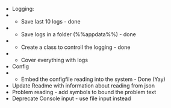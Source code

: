- Logging:
- - Save last 10 logs - done
- - Save logs in a folder (%%appdata%%) - done
- - Create a class to controll the logging - done
- - Cover everything with logs
- Config
- - Embed the configfile reading into the system - Done (Yay)
- Update Readme with information about reading from json
- Problem reading - add symbols to bound the problem text
- Deprecate Console input - use file input instead